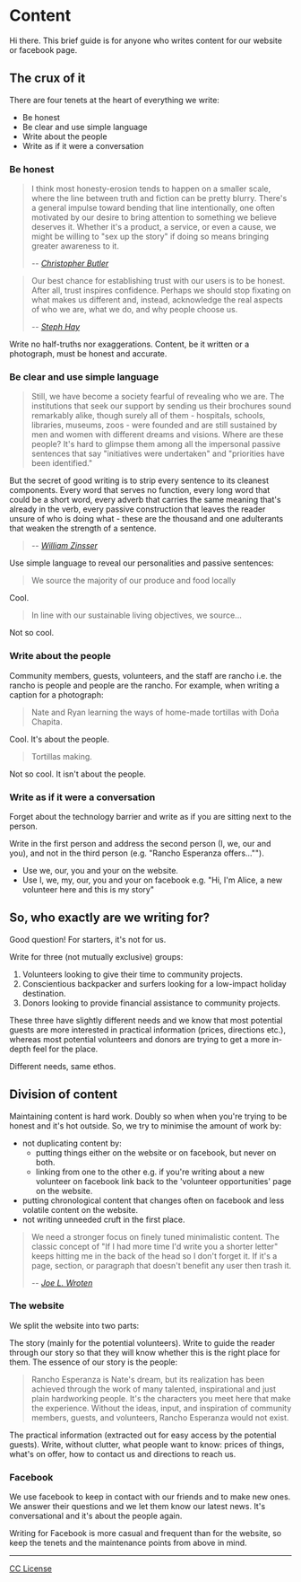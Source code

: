 # Content

Hi there. This brief guide is for anyone who writes content for our website or facebook page.

## The crux of it

There are four tenets at the heart of everything we write:

* Be honest
* Be clear and use simple language
* Write about the people
* Write as if it were a conversation

### Be honest

>I think most honesty-erosion tends to happen on a smaller scale, where the line between truth and fiction can be pretty blurry. There's a general impulse toward bending that line intentionally, one often motivated by our desire to bring attention to something we believe deserves it. Whether it's a product, a service, or even a cause, we might be willing to "sex up the story" if doing so means bringing greater awareness to it.
>
> -- <cite> [Christopher Butler](http://www.smashingmagazine.com/2012/04/23/stop-shouting-start-teaching/)</cite>

> Our best chance for establishing trust with our users is to be honest. After all, trust inspires confidence. Perhaps we should stop fixating on what makes us different and, instead, acknowledge the real aspects of who we are, what we do, and why people choose us.
>
> -- <cite>[Steph Hay](http://www.alistapart.com/articles/being-real-builds-trust/)

Write no half-truths nor exaggerations. Content, be it written or a photograph, must be honest and accurate.

### Be clear and use simple language

> Still, we have become a society fearful of revealing who we are. The institutions that seek our support by sending us their brochures sound remarkably alike, though surely all of them - hospitals, schools, libraries, museums, zoos - were founded and are still sustained by men and women with different dreams and visions. Where are these people? It's hard to glimpse them among all the impersonal passive sentences that say "initiatives were undertaken" and "priorities have been identified."
>
But the secret of good writing is to strip every sentence to its cleanest components. Every word that serves no function, every long word that could be a short word, every adverb that carries the same meaning that's already in the verb, every passive construction that leaves the reader unsure of who is doing what - these are the thousand and one adulterants that weaken the strength of a sentence.
>
> -- <cite>[William Zinsser](http://www.amazon.com/dp/B0090RVGW0/ref=as_li_ss_til?tag=leavethegreat-20)

Use simple language to reveal our personalities and passive sentences:

> We source the majority of our produce and food locally

Cool.

> In line with our sustainable living objectives, we source...

Not so cool.

### Write about the people

Community members, guests, volunteers, and the staff are rancho i.e. the rancho is people and people are the rancho. For example, when writing a caption for a photograph:

> Nate and Ryan learning the ways of home-made tortillas with Doña Chapita.

Cool. It's about the people.

> Tortillas making.

Not so cool. It isn't about the people.

### Write as if it were a conversation

Forget about the technology barrier and write as if you are sitting next to the person.

Write in the first person and address the second person (I, we, our and you), and not in the third person (e.g. "Rancho Esperanza offers..."").

* Use we, our, you and your on the website.
* Use I, we, my, our, you and your on facebook e.g. "Hi, I'm Alice, a new volunteer here and this is my story"

## So, who exactly are we writing for?

Good question! For starters, it's not for us.

Write for three (not mutually exclusive) groups:

1. Volunteers looking to give their time to community projects.
2. Conscientious backpacker and surfers looking for a low-impact holiday destination.
3. Donors looking to provide financial assistance to community projects.

These three have slightly different needs and we know that most potential guests are more interested in practical information (prices, directions etc.), whereas most potential volunteers and donors are trying to get a more in-depth feel for the place.

Different needs, same ethos.

## Division of content

Maintaining content is hard work. Doubly so when when you're trying to be honest and it's hot outside. So, we try to minimise the amount of work by:

* not duplicating content by:
  * putting things either on the website or on facebook, but never on both.
  * linking from one to the other e.g. if you're writing about a new volunteer on facebook link back to the 'volunteer opportunities' page on the website.
* putting chronological content that changes often on facebook and less volatile content on the website.
* not writing unneeded cruft in the first place.

> We need a stronger focus on finely tuned minimalistic content. The classic concept of "If I had more time I'd write you a shorter letter" keeps hitting me in the back of the head so I don't forget it. If it's a page, section, or paragraph that doesn't benefit any user then trash it.
>
> -- <cite>[Joe L. Wroten](http://www.smashingmagazine.com/2012/08/07/content-blessing-bubble-burden/#comment-768946)

### The website

We split the website into two parts:

The story (mainly for the potential volunteers). Write to guide the reader through our story so that they will know whether this is the right place for them. The essence of our story is the people:

> Rancho Esperanza is Nate's dream, but its realization has been achieved through the work of many talented, inspirational and just plain hardworking people. It's the characters you meet here that make the experience. Without the ideas, input, and inspiration of community members, guests, and volunteers, Rancho Esperanza would not exist.

The practical information (extracted out for easy access by the potential guests). Write, without clutter, what people want to know: prices of things, what's on offer, how to contact us and directions to reach us.

### Facebook

We use facebook to keep in contact with our friends and to make new ones. We answer their questions and we let them know our latest news. It's conversational and it's about the people again.

Writing for Facebook is more casual and frequent than for the website, so keep the tenets and the maintenance points from above in mind.

---

[CC License](http://creativecommons.org/licenses/by-sa/3.0/deed.en_GB)
